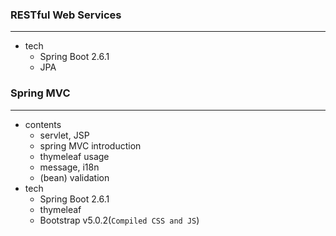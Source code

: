 ### RESTful Web Services
---
- tech
  - Spring Boot 2.6.1
  - JPA  
### Spring MVC
---
- contents
  - servlet, JSP
  - spring MVC introduction
  - thymeleaf usage
  - message, i18n
  - (bean) validation
- tech
  - Spring Boot 2.6.1
  - thymeleaf
  - Bootstrap v5.0.2(`Compiled CSS and JS`)
